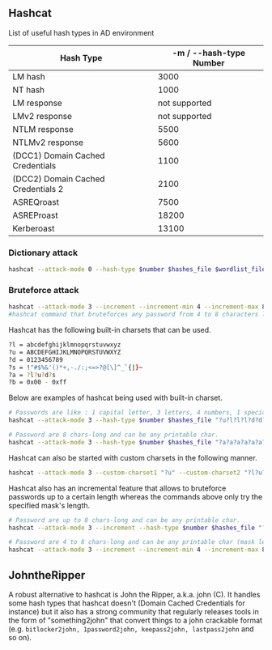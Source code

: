 ## Hashcat
List of useful hash types in AD environment

| **Hash Type**                         | **-m / --hash-type Number** |
|--------------------------------------|------------------------------|
| LM hash                              | 3000                         |
| NT hash                              | 1000                         |
| LM response                          | not supported                |
| LMv2 response                        | not supported                |
| NTLM response                        | 5500                         |
| NTLMv2 response                      | 5600                         |
| (DCC1) Domain Cached Credentials     | 1100                         |
| (DCC2) Domain Cached Credentials 2   | 2100                         |
| ASREQroast                           | 7500                         |
| ASREProast                           | 18200                        |
| Kerberoast                           | 13100                        |

### Dictionary attack
```bash
hashcat --attack-mode 0 --hash-type $number $hashes_file $wordlist_file
```
### Bruteforce attack
```bash
hashcat --attack-mode 3 --increment --increment-min 4 --increment-max 8 --hash-type $number $hashes_file "?a?a?a?a?a?a?a?a?a?a?a?a"
#hashcat command that bruteforces any password from 4 to 8 characters long. Each character can be any printable character.
```
Hashcat has the following built-in charsets that can be used.
```bash
?l = abcdefghijklmnopqrstuvwxyz
?u = ABCDEFGHIJKLMNOPQRSTUVWXYZ
?d = 0123456789
?s = !"#$%&'()*+,-./:;<=>?@[\]^_`{|}~
?a = ?l?u?d?s
?b = 0x00 - 0xff
```
Below are examples of hashcat being used with built-in charset.
```bash
# Passwords are like : 1 capital letter, 3 letters, 4 numbers, 1 special char
hashcat --attack-mode 3 --hash-type $number $hashes_file "?u?l?l?l?d?d?d?d?s"

# Password are 8 chars-long and can be any printable char.
hashcat --attack-mode 3 --hash-type $number $hashes_file "?a?a?a?a?a?a?a?a"
```
Hashcat can also be started with custom charsets in the following manner.
```bash
hashcat --attack-mode 3 --custom-charset1 "?u" --custom-charset2 "?l?u?d" --custom-charset3 "?d" --hash-type $number $hashes_file "?1?2?2?2?3"
```
Hashcat also has an incremental feature that allows to bruteforce passwords up to a certain length whereas the commands above only try the specified mask's length.
```bash
# Password are up to 8 chars-long and can be any printable char.
hashcat --attack-mode 3 --increment --hash-type $number $hashes_file "?a?a?a?a?a?a?a?a"

# Password are 4 to 8 chars-long and can be any printable char (mask length is 12 so that --increment-max can be upped to 12).
hashcat --attack-mode 3 --increment --increment-min 4 --increment-max 8 --hash-type $number $hashes_file "?a?a?a?a?a?a?a?a?a?a?a?a"
```
## JohntheRipper
A robust alternative to hashcat is John the Ripper, a.k.a. john (C). It handles some hash types that hashcat doesn't (Domain Cached Credentials for instance) but it also has a strong community that regularly releases tools in the form of "something2john" that convert things to a john crackable format (e.g. `bitlocker2john, 1password2john, keepass2john, lastpass2john` and so on).
